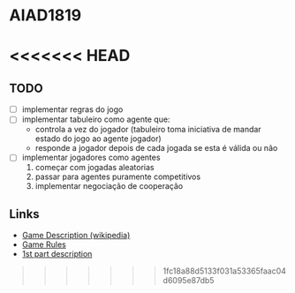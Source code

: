 # AIAD1819
<<<<<<< HEAD
=======

## TODO
- [ ] implementar regras do jogo
- [ ] implementar tabuleiro como agente que:
  * controla a vez do jogador (tabuleiro toma iniciativa de mandar estado do jogo ao agente jogador)
  * responde a jogador depois de cada jogada se esta é válida ou não
- [ ] implementar jogadores como agentes
  1. começar com jogadas aleatorias
  2. passar para agentes puramente competitivos
  3. implementar negociação de cooperação
  
## Links  
  * [Game Description (wikipedia)](https://en.wikipedia.org/wiki/Risk_(game))
  * [Game Rules](http://www.ultraboardgames.com/risk/game-rules.php)
  * [1st part description](https://github.com/rmcarvalho/AIAD1819/blob/master/docs/proj1_definicao.pdf)
>>>>>>> 1fc18a88d5133f031a53365faac04d6095e87db5
